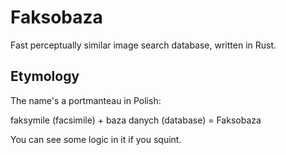# Faksobaza

Fast perceptually similar image search database, written in Rust.

## Etymology

The name's a portmanteau in Polish:

faksymile (facsimile) + baza danych (database) = Faksobaza

You can see some logic in it if you squint.
